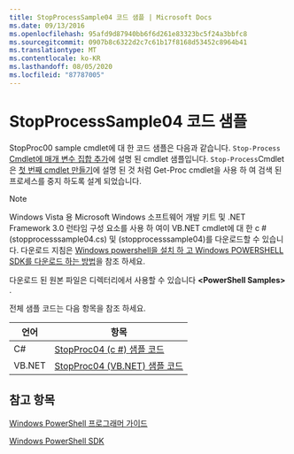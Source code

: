 ```yaml
---
title: StopProcessSample04 코드 샘플 | Microsoft Docs
ms.date: 09/13/2016
ms.openlocfilehash: 95afd9d87940bb6f6d261e83323bc5f24a3bbfc8
ms.sourcegitcommit: 0907b8c6322d2c7c61b17f8168d53452c8964b41
ms.translationtype: MT
ms.contentlocale: ko-KR
ms.lasthandoff: 08/05/2020
ms.locfileid: "87787005"
---
```

# <a name="stopprocesssample04-code-samples"></a>StopProcessSample04 코드 샘플

StopProc00 sample cmdlet에 대 한 코드 샘플은 다음과 같습니다. `Stop-Process` [Cmdlet에 매개 변수 집합 추가](../cmdlet/adding-parameter-sets-to-a-cmdlet.md)에 설명 된 cmdlet 샘플입니다. `Stop-Process`Cmdlet은 [첫 번째 cmdlet 만들기](../cmdlet/creating-a-cmdlet-without-parameters.md)에 설명 된 것 처럼 Get-Proc cmdlet을 사용 하 여 검색 된 프로세스를 중지 하도록 설계 되었습니다.

> [!NOTE]
> Windows Vista 용 Microsoft Windows 소프트웨어 개발 키트 및 .NET Framework 3.0 런타임 구성 요소를 사용 하 여이 VB.NET cmdlet에 대 한 c # (stopprocesssample04.cs) 및 (stopprocesssample04)를 다운로드할 수 있습니다. 다운로드 지침은 [Windows powershell을 설치 하 고 Windows POWERSHELL SDK를 다운로드 하는 방법](/powershell/scripting/developer/installing-the-windows-powershell-sdk)을 참조 하세요.
>
> 다운로드 된 원본 파일은 디렉터리에서 사용할 수 있습니다 **\<PowerShell Samples>** .

전체 샘플 코드는 다음 항목을 참조 하세요.

|언어|항목|
|--------------|-----------|
|C#|[StopProc04 (c #) 샘플 코드](./stopprocesssample04-csharp-sample-code.md)|
|VB.NET|[StopProc04 (VB.NET) 샘플 코드](./stopprocesssample04-vb-net-sample-code.md)|

## <a name="see-also"></a>참고 항목

[Windows PowerShell 프로그래머 가이드](./windows-powershell-programmer-s-guide.md)

[Windows PowerShell SDK](../windows-powershell-reference.md)
